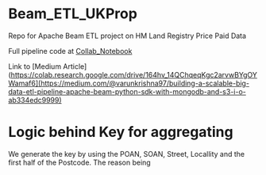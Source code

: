 # Beam_ETL_UKProp
Repo for Apache Beam ETL project on HM Land Registry Price Paid Data


Full pipeline code at [Collab_Notebook](https://colab.research.google.com/drive/164hv_14QChqeqKgc2arvwBYgOYWamaf6)

Link to [Medium Article](https://colab.research.google.com/drive/164hv_14QChqeqKgc2arvwBYgOYWamaf6](https://medium.com/@varunkrishna97/building-a-scalable-big-data-etl-pipeline-apache-beam-python-sdk-with-mongodb-and-s3-i-o-ab334edc9999)


# Logic behind Key for aggregating 
We generate the key by using the POAN, SOAN, Street, Locallity and the first half of the Postcode. The reason being 
